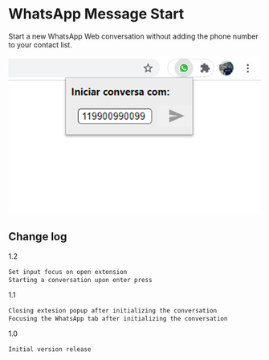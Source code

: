 # WhatsApp Message Start

Start a new WhatsApp Web conversation without adding the phone number to your contact list.

![ScreenShot](screenshots/ui.png)

## Change log

1.2
```
Set input focus on open extension
Starting a conversation upon enter press
```

1.1
```
Closing extesion popup after initializing the conversation
Focusing the WhatsApp tab after initializing the conversation
```

1.0
```
Initial version release
```
